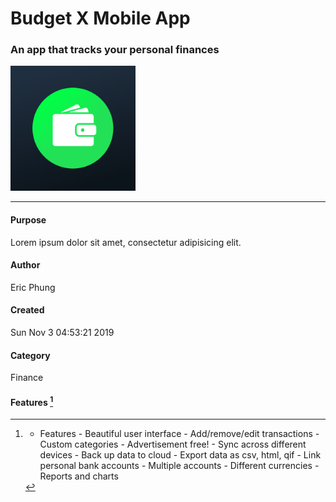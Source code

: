 # Budget X Mobile App #
### An app that tracks your personal finances ###
<img src="assets/icon.png" alt="drawing" width="200"/><hr>
#### Purpose ####
Lorem ipsum dolor sit amet, consectetur adipisicing elit.
#### Author ####
Eric Phung
#### Created ####
Sun Nov  3 04:53:21 2019
#### Category ####
Finance
<!-- ![Budget X Icon](assets/icon.png "Budget X Icon")
 -->
#### Features [^1]
[^1]:   -   Features
        -   Beautiful user interface
        -   Add/remove/edit transactions
        -   Custom categories
        -   Advertisement free!
        -   Sync across different devices
        -   Back up data to cloud
        -   Export data as csv, html, qif
        -   Link personal bank accounts
        -   Multiple accounts
        -   Different currencies
        -   Reports and charts
